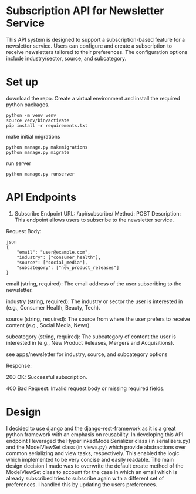 # Subscription API for Newsletter Service
This API system is designed to support a subscription-based feature for a newsletter service. Users can configure and create a subscription to receive newsletters tailored to their preferences. The configuration options include industry/sector, source, and subcategory.

# Set up
download the repo.
Create a virtual environment and install the required python packages.

```
python -m venv venv
source venv/bin/activate
pip install -r requirements.txt
```

make initial migrations
```
python manage.py makemigrations
python manage.py migrate
```

run server
```
python manage.py runserver
```


# API Endpoints
1. Subscribe Endpoint
URL: /api/subscribe/
Method: POST
Description: This endpoint allows users to subscribe to the newsletter service.

Request Body:
```
json
{
    "email": "user@example.com",
    "industry": ["consumer_health"],
    "source": ["social_media"],
    "subcategory": ["new_product_releases"]
}
```

email (string, required): The email address of the user subscribing to the newsletter.

industry (string, required): The industry or sector the user is interested in (e.g., Consumer Health, Beauty, Tech).

source (string, required): The source from where the user prefers to receive content (e.g., Social Media, News).

subcategory (string, required): The subcategory of content the user is interested in (e.g., New Product Releases, Mergers and Acquisitions).

see apps/newsletter for industry, source, and subcategory options

Response:

200 OK: Successful subscription.

400 Bad Request: Invalid request body or missing required fields.

# Design
I decided to use django and the django-rest-framework as it is a great python framework with an emphasis on reusability.
In developing this API endpoint I leveraged the HyperlinkedModelSerializer class (in serializers.py) and the ModelViewSet class (in views.py) which provide abstractions over common serializing and view tasks, respectively.
This enabled the logic which implemented to be very concise and easily readable.
The main design decision I made was to overwrite the default create method of the ModelViewSet class to account for the case in which an email which is already subscribed tries to subscribe again with a different set of preferences. I handled this by updating the users preferences.